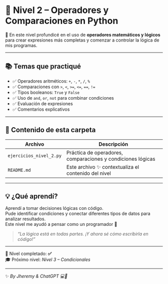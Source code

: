 # 🧠 Nivel 2 – Operadores y Comparaciones en Python

📍 En este nivel profundicé en el uso de **operadores matemáticos y lógicos**  
para crear expresiones más completas y comenzar a controlar la lógica de mis programas.

---

## 📚 Temas que practiqué

- ✅ Operadores aritméticos: `+`, `-`, `*`, `/`, `%`
- ✅ Comparaciones con `>`, `<`, `>=`, `<=`, `==`, `!=`
- ✅ Tipos booleanos: `True` y `False`
- ✅ Uso de `and`, `or`, `not` para combinar condiciones
- ✅ Evaluación de expresiones
- ✅ Comentarios explicativos

---

## 🧩 Contenido de esta carpeta

| Archivo                 | Descripción                                                  |
|-------------------------|--------------------------------------------------------------|
| `ejercicios_nivel_2.py` | Práctica de operadores, comparaciones y condiciones lógicas |
| `README.md`             | Este archivo ✨ contextualiza el contenido del nivel         |

---

## 💡 ¿Qué aprendí?

Aprendí a tomar decisiones lógicas con código.  
Pude identificar condiciones y conectar diferentes tipos de datos para analizar resultados.  
Este nivel me ayudó a pensar como un programador 🧩

> _“La lógica está en todas partes. ¡Y ahora sé cómo escribirla en código!”_  

---

📌 Nivel completado: **✅**  
🎓 Próximo nivel: *Nivel 3 – Condicionales*

---

✨ _By Jheremy & ChatGPT 💻🩵_

